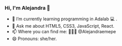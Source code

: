 ### Hi, I'm Alejandra 👋


- 🌱 I’m currently learning programming in Adalab 💻 .
- 💬 Ask me about  HTML5, CSS3, JavaScript, React.
- 📫 Where you can find me: 👩🏽‍💻 @Alejandraemepe 
- 😄 Pronouns: she/her.

